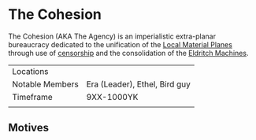 # The Cohesion

The Cohesion (AKA The Agency) is an imperialistic extra-planar bureaucracy dedicated to the unification of the [Local Material Planes](Local-Material-Planes.md) through use of [censorship](Machine-of-Illusion.md) and the consolidation of the [Eldritch Machines](Eldritch-Machines.md).

|                 |                               |
| --------------- | ----------------------------- |
| Locations       |                               |
| Notable Members | Era (Leader), Ethel, Bird guy |
| Timeframe       | 9XX-1000YK                    |
|                 |                               |
## Motives

